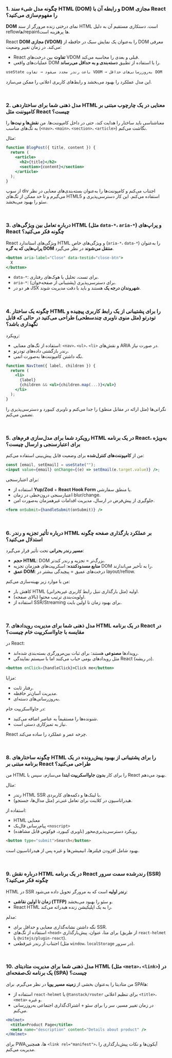 ### 1. چگونه مدل شیء سند HTML (DOM) و رابطه آن با DOM مجازی React را مفهوم‌سازی می‌کنید؟

**DOM** نمای درختی زنده مرورگر از سند HTML است. دستکاری مستقیم آن به دلیل reflowها/repaintها پرهزینه است.

React **DOM مجازی (VDOM)** را به‌عنوان یک نمایش سبک در حافظه از DOM معرفی می‌کند. در زمان تغییر وضعیت:

- React **تفاوت** بین درخت‌های VDOM قبلی و بعدی را محاسبه می‌کند.
- عملیات‌های واقعی DOM را با استفاده از تطبیق **دسته‌بندی و به حداقل می‌رساند**.

```jsx
useState باعث رندر مجدد می‌شود → تفاوت VDOM → به‌روزرسانی‌های حداقل DOM
```

این مدل عملکرد را بهبود می‌بخشد و رابط‌های کاربری اعلانی را ممکن می‌سازد.

<br />

### 2. مدل ذهنی شما برای ساختاردهی HTML معنایی در یک چارچوب مبتنی بر کامپوننت مثل React چیست؟

معناشناسی باید ساختار را هدایت کند، حتی در داخل کامپوننت‌ها. من **نقش‌ها و نیت‌ها** را به تگ‌های مناسب (`<nav>`، `<main>`، `<section>`، `<article>`) نگاشت می‌کنم.

مثال:

```jsx
function BlogPost({ title, content }) {
  return (
    <article>
      <h2>{title}</h2>
      <section>{content}</section>
    </article>
  );
}
```

از سوپ div اجتناب می‌کنم و کامپوننت‌ها را به‌عنوان بسته‌بندی‌های معنایی در نظر می‌گیرم و تا حد ممکن از تگ‌های HTML5 استفاده می‌کنم. این کار دسترسی‌پذیری و سئو را بهبود می‌بخشد.

<br />

### 3. درباره تعامل بین ویژگی‌های HTML (مثل `data-*`، `aria-*`) و پراپ‌های React چگونه فکر می‌کنید؟

React ویژگی‌های استاندارد HTML و ویژگی‌های خاص (`aria-*`، `data-*`) را به‌عنوان **پراپ‌هایی که به گره DOM منتقل می‌شوند** در نظر می‌گیرد.

```jsx
<button aria-label="Close" data-testid="close-btn">
  X
</button>
```

- `data-*`: برای تست، تحلیل یا هوک‌های رفتاری.
- `aria-*`: برای دسترسی‌پذیری (پشتیبانی از صفحه‌خوان).
- هر دو در JSX **شهروندان درجه یک** هستند و باید با دقت مدیریت شوند.

<br />

### 4. چگونه یک ساختار HTML را برای پشتیبانی از یک رابط کاربری پیچیده و تودرتو (مثل منوی ناوبری چندسطحی) طراحی می‌کنید در حالی که قابل نگهداری باشد؟

رویکرد:

- استفاده از تگ‌های معنایی: `<nav>`، `<ul>`، `<li>` و نقش‌های ARIA در صورت نیاز.
- رندر بازگشتی داده‌های تودرتو.
- نگه داشتن کامپوننت‌ها به‌صورت اتمی.

```jsx
function NavItem({ label, children }) {
  return (
    <li>
      {label}
      {children && <ul>{children.map(...)}</ul>}
    </li>
  );
}
```

نگرانی‌ها (مثل ارائه در مقابل منطق) را جدا می‌کنم و ناوبری کیبورد و دسترسی‌پذیری را تضمین می‌کنم.

<br />

### 5. رویکرد شما برای مدل‌سازی فرم‌های HTML در یک برنامه React، به‌ویژه برای اعتبارسنجی و ارسال چیست؟

من از **کامپوننت‌های کنترل‌شده** برای وضعیت قابل پیش‌بینی استفاده می‌کنم:

```jsx
const [email, setEmail] = useState("");
<input value={email} onChange={(e) => setEmail(e.target.value)} />;
```

برای اعتبارسنجی:

- استفاده از **Yup/Zod** + **React Hook Form** یا منطق سفارشی.
- اعتبارسنجی درون‌خطی در زمان blur/change.
- جلوگیری از پیش‌فرض در ارسال، مدیریت اقدامات غیرهمزمان به‌صورت امن.

```jsx
<form onSubmit={handleSubmit(onSubmit)} />
```

<br />

### 6. درباره تأثیر تجزیه و رندر HTML بر عملکرد بارگذاری صفحه چگونه استدلال می‌کنید؟

**مسیر رندر بحرانی** تحت تأثیر قرار می‌گیرد:

- **حجم HTML**: DOM بزرگ‌تر = تجزیه و رندر کندتر.
- **منابع مسدودکننده**: اسکریپت‌های هم‌زمان تجزیه DOM را به تأخیر می‌اندازند.
- **عمق DOM**: درخت‌های عمیق = پیچیدگی بیشتر در layout/reflow.

من با موارد زیر بهینه‌سازی می‌کنم:

- کاهش بار HTML اولیه (مثل بارگذاری تنبل رابط کاربری غیربحرانی).
- اولویت‌بندی ترتیب محتوا (بالای صفحه).
- استفاده از SSR/Streaming برای بهبود زمان تا اولین بایت.

<br />

### 7. مدل ذهنی شما برای مدیریت رویدادهای HTML در یک برنامه React در مقایسه با جاوااسکریپت خام چیست؟

در React:

- رویدادها **مصنوعی** هستند: برای ثبات بین‌مرورگری بسته‌بندی شده‌اند.
- مثل رویدادهای بومی حباب می‌کنند اما با سیستم نمایندگی React (در ریشه).

```jsx
<button onClick={handleClick}>Click me</button>
```

مزایا:

- رفتار ثابت.
- مدیریت آسان‌تر حافظه.
- به‌روزرسانی‌های دسته‌ای.

در جاوااسکریپت خام:

- شنونده‌ها را مستقیماً به عناصر اضافه می‌کنید.
- نیاز به تمیزکاری دستی است.

React چرخه عمر و عملکرد را ساده می‌کند.

<br />

### 8. چگونه ساختارهای HTML را برای پشتیبانی از بهبود پیش‌رونده در یک برنامه مبتنی بر React طراحی می‌کنید؟

من HTML را برای کار **بدون جاوااسکریپت ابتدا** می‌سازم، سپس با React بهبود می‌دهم.

مثال:

- رندر HTML SSR با لینک‌ها و دکمه‌های کاربردی.
- هیدراتاسیون در کلاینت برای تعامل غنی‌تر (مثل مدال‌ها، جستجو).

استفاده از:

- HTML معنایی
- پیام‌رسانی فال‌بک `<noscript>`
- رویکرد دسترسی‌پذیری‌محور (ناوبری کیبورد، فوکوس قابل مشاهده)

```html
<button type="submit">Search</button>
```

بهبود شامل افزودن فیلترها، انیمیشن‌ها و غیره پس از هیدراتاسیون است.

<br />

### 9. درباره نقش HTML در یک برنامه React رندرشده سمت سرور (SSR) چگونه فکر می‌کنید؟

HTML در SSR **رندر اولیه** است که به مرورگر تحویل داده می‌شود:

- **زمان تا اولین نقاشی (TTFP)** و سئو را بهبود می‌بخشد.
- React HTML را به یک اپلیکیشن زنده هیدراته می‌کند.

مدلم:

- نگه داشتن نشانه‌گذاری معنایی و حداقل برای SSR.
- استفاده از تگ‌های `<head>` برای متا، عنوان، پیش‌بارگذاری (از طریق `react-helmet` یا `@vitejs/plugin-react`).
- اجتناب از رندر غیرقطعی (مثل `window`، `localStorage` در سرور).

<br />

### 10. مدل ذهنی شما برای مدیریت متادیتای HTML (مثل `<meta>`، `<link>`) در یک برنامه تک‌صفحه‌ای (SPA) چیست؟

من متادیتا را به‌عنوان بخشی از **زمینه مسیر پویا** در نظر می‌گیرم. برای SPAها:

- استفاده از `react-helmet` یا `@tanstack/router` برای تنظیم اعلانی `<title>`، `<meta>` و غیره.
- در زمان تغییر مسیر، سر را برای سئو + اشتراک‌گذاری اجتماعی به‌روزرسانی می‌کنم.

```jsx
<Helmet>
  <title>Product Page</title>
  <meta name="description" content="Details about product" />
</Helmet>
```

برای PWAها، همچنین `<link rel="manifest">`، آیکون‌ها و نکات پیش‌بارگذاری را مدیریت می‌کنم.